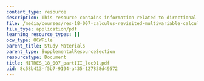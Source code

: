 ```yaml
---
content_type: resource
description: This resource contains information related to directional derivatives.
file: /media/courses/res-18-007-calculus-revisited-multivariable-calculus-fall-2011/8c58b413f5b79194a435127838d49572_MITRES_18_007_partIII_lec01.pdf
file_type: application/pdf
learning_resource_types: []
ocw_type: OCWFile
parent_title: Study Materials
parent_type: SupplementalResourceSection
resourcetype: Document
title: MITRES_18_007_partIII_lec01.pdf
uid: 8c58b413-f5b7-9194-a435-127838d49572
---
```

